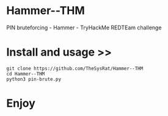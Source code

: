 # Hammer--THM
PIN bruteforcing - Hammer - TryHackMe REDTEam challenge

# Install and usage >>

```
git clone https://github.com/TheSysRat/Hammer--THM
cd Hammer--THM
python3 pin-brute.py

```
# Enjoy
